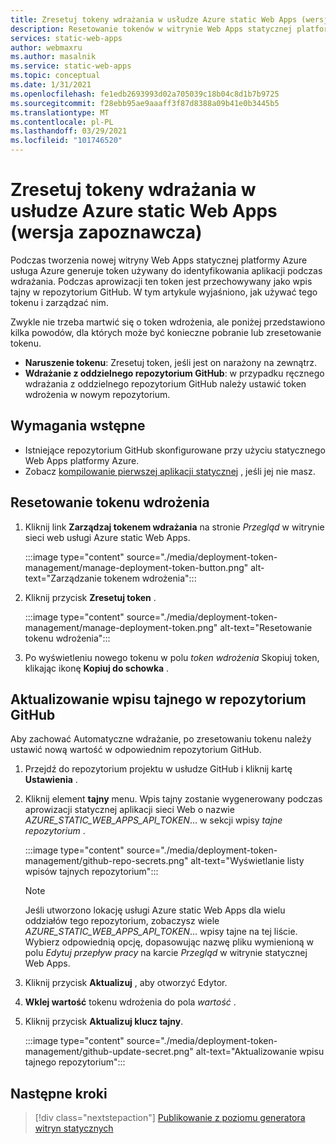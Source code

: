 ```yaml
---
title: Zresetuj tokeny wdrażania w usłudze Azure static Web Apps (wersja zapoznawcza)
description: Resetowanie tokenów w witrynie Web Apps statycznej platformy Azure
services: static-web-apps
author: webmaxru
ms.author: masalnik
ms.service: static-web-apps
ms.topic: conceptual
ms.date: 1/31/2021
ms.openlocfilehash: fe1edb2693993d02a705039c18b04c8d1b7b9725
ms.sourcegitcommit: f28ebb95ae9aaaff3f87d8388a09b41e0b3445b5
ms.translationtype: MT
ms.contentlocale: pl-PL
ms.lasthandoff: 03/29/2021
ms.locfileid: "101746520"
---
```

# <a name="reset-deployment-tokens-in-azure-static-web-apps-preview"></a>Zresetuj tokeny wdrażania w usłudze Azure static Web Apps (wersja zapoznawcza)

Podczas tworzenia nowej witryny Web Apps statycznej platformy Azure usługa Azure generuje token używany do identyfikowania aplikacji podczas wdrażania. Podczas aprowizacji ten token jest przechowywany jako wpis tajny w repozytorium GitHub. W tym artykule wyjaśniono, jak używać tego tokenu i zarządzać nim.

Zwykle nie trzeba martwić się o token wdrożenia, ale poniżej przedstawiono kilka powodów, dla których może być konieczne pobranie lub zresetowanie tokenu.

* **Naruszenie tokenu**: Zresetuj token, jeśli jest on narażony na zewnątrz.
* **Wdrażanie z oddzielnego repozytorium GitHub**: w przypadku ręcznego wdrażania z oddzielnego repozytorium GitHub należy ustawić token wdrożenia w nowym repozytorium.

## <a name="prerequisites"></a>Wymagania wstępne

- Istniejące repozytorium GitHub skonfigurowane przy użyciu statycznego Web Apps platformy Azure.
- Zobacz [kompilowanie pierwszej aplikacji statycznej](getting-started.md) , jeśli jej nie masz.

## <a name="reset-a-deployment-token"></a>Resetowanie tokenu wdrożenia

1. Kliknij link **Zarządzaj tokenem wdrażania** na stronie _Przegląd_ w witrynie sieci web usługi Azure static Web Apps.

    :::image type="content" source="./media/deployment-token-management/manage-deployment-token-button.png" alt-text="Zarządzanie tokenem wdrożenia":::

1. Kliknij przycisk **Zresetuj token** .

    :::image type="content" source="./media/deployment-token-management/manage-deployment-token.png" alt-text="Resetowanie tokenu wdrożenia":::

1. Po wyświetleniu nowego tokenu w polu _token wdrożenia_ Skopiuj token, klikając ikonę **Kopiuj do schowka** .


## <a name="update-a-secret-in-the-github-repository"></a>Aktualizowanie wpisu tajnego w repozytorium GitHub

Aby zachować Automatyczne wdrażanie, po zresetowaniu tokenu należy ustawić nową wartość w odpowiednim repozytorium GitHub.

1. Przejdź do repozytorium projektu w usłudze GitHub i kliknij kartę **Ustawienia** .
1. Kliknij element **tajny** menu. Wpis tajny zostanie wygenerowany podczas aprowizacji statycznej aplikacji sieci Web o nazwie _AZURE_STATIC_WEB_APPS_API_TOKEN_... w sekcji wpisy _tajne repozytorium_ .

    :::image type="content" source="./media/deployment-token-management/github-repo-secrets.png" alt-text="Wyświetlanie listy wpisów tajnych repozytorium":::

    > [!NOTE]
    > Jeśli utworzono lokację usługi Azure static Web Apps dla wielu oddziałów tego repozytorium, zobaczysz wiele _AZURE_STATIC_WEB_APPS_API_TOKEN_... wpisy tajne na tej liście. Wybierz odpowiednią opcję, dopasowując nazwę pliku wymienioną w polu _Edytuj przepływ pracy_ na karcie _Przegląd_ w witrynie statycznej Web Apps.

1. Kliknij przycisk **Aktualizuj** , aby otworzyć Edytor.
1. **Wklej wartość** tokenu wdrożenia do pola _wartość_ .
1. Kliknij przycisk **Aktualizuj klucz tajny**.

    :::image type="content" source="./media/deployment-token-management/github-update-secret.png" alt-text="Aktualizowanie wpisu tajnego repozytorium":::

## <a name="next-steps"></a>Następne kroki

> [!div class="nextstepaction"]
> [Publikowanie z poziomu generatora witryn statycznych](publish-gatsby.md)
